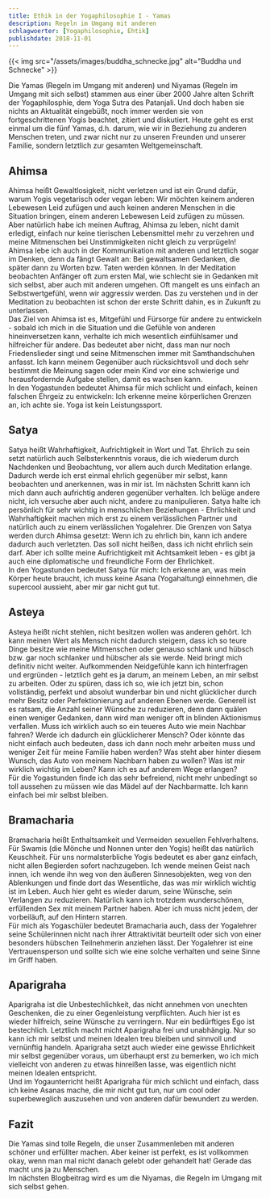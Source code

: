 ```yaml
---
title: Ethik in der Yogaphilosophie I - Yamas
description: Regeln im Umgang mit anderen
schlagwoerter: [Yogaphilosophie, Ehtik]
publishdate: 2018-11-01
---
```


{{< img src="/assets/images/buddha_schnecke.jpg" alt="Buddha und Schnecke" >}}

Die Yamas (Regeln im Umgang mit anderen) und Niyamas (Regeln im Umgang mit sich selbst) stammen aus einer über 2000 Jahre alten Schrift der Yogaphilosphie, dem Yoga Sutra des Patanjali. Und doch haben sie nichts an Aktualität eingebüßt, noch immer werden sie von fortgeschrittenen Yogis beachtet, zitiert und diskutiert. Heute geht es erst einmal um die fünf Yamas, d.h. darum, wie wir in Beziehung zu anderen Menschen treten, und zwar nicht nur zu unseren Freunden und unserer Familie, sondern letztlich zur gesamten Weltgemeinschaft.

## Ahimsa

Ahimsa heißt Gewaltlosigkeit, nicht verletzen und ist ein Grund dafür, warum Yogis vegetarisch oder vegan leben: Wir möchten keinem anderen Lebewesen Leid zufügen und auch keinen anderen Menschen in die Situation bringen, einem anderen Lebewesen Leid zufügen zu müssen. Aber natürlich habe ich meinen Auftrag, Ahimsa zu leben, nicht damit erledigt, einfach nur keine tierischen Lebensmittel mehr zu verzehren und meine Mitmenschen bei Unstimmigkeiten nicht gleich zu verprügeln! Ahimsa lebe ich auch in der Kommunikation mit anderen und letztlich sogar im Denken, denn da fängt Gewalt an: Bei gewaltsamen Gedanken, die später dann zu Worten bzw. Taten werden können. In der Meditation beobachten Anfänger oft zum ersten Mal, wie schlecht sie in Gedanken mit sich selbst, aber auch mit anderen umgehen. Oft mangelt es uns einfach an Selbstwertgefühl, wenn wir aggressiv werden. Das zu verstehen und in der Meditation zu beobachten ist schon der erste Schritt dahin, es in Zukunft zu unterlassen.          
Das Ziel von Ahimsa ist es, Mitgefühl und Fürsorge für andere zu entwickeln - sobald ich mich in die Situation und die Gefühle von anderen hineinversetzen kann, verhalte ich mich wesentlich einfühlsamer und hilfreicher für andere. Das bedeutet aber nicht, dass man nur noch Friedenslieder singt und seine Mitmenschen immer mit Samthandschuhen anfasst. Ich kann meinem Gegenüber auch rücksichtsvoll und doch sehr bestimmt die Meinung sagen oder mein Kind vor eine schwierige und herausfordernde Aufgabe stellen, damit es wachsen kann.       
In den Yogastunden bedeutet Ahimsa für mich schlicht und einfach, keinen falschen Ehrgeiz zu entwickeln: Ich erkenne meine körperlichen Grenzen an, ich achte sie. Yoga ist kein Leistungssport.


## Satya

Satya heißt Wahrhaftigkeit, Aufrichtigkeit in Wort und Tat. Ehrlich zu sein setzt natürlich auch Selbsterkenntnis voraus, die ich wiederum durch Nachdenken und Beobachtung, vor allem auch durch Meditation erlange. Dadurch werde ich erst einmal ehrlich gegenüber mir selbst, kann beobachten und anerkennen, was in mir ist. Im nächsten Schritt kann ich mich dann auch aufrichtig anderen gegenüber verhalten. Ich belüge andere nicht, ich versuche aber auch nicht, andere zu manipulieren. Satya halte ich persönlich für sehr wichtig in menschlichen Beziehungen - Ehrlichkeit und Wahrhaftigkeit machen mich erst zu einem verlässlichen Partner und natürlich auch zu einem verlässlichen Yogalehrer. Die Grenzen von Satya werden durch Ahimsa gesetzt: Wenn ich zu ehrlich bin, kann ich andere dadurch auch verletzten. Das soll nicht heißen, dass ich nicht ehrlich sein darf. Aber ich sollte meine Aufrichtigkeit mit Achtsamkeit leben - es gibt ja auch eine diplomatische und freundliche Form der Ehrlichkeit.       
In den Yogastunden bedeutet Satya für mich: Ich erkenne an, was mein Körper heute braucht, ich muss keine Asana (Yogahaltung) einnehmen, die supercool aussieht, aber mir gar nicht gut tut.


## Asteya

Asteya heißt nicht stehlen, nicht besitzen wollen was anderen gehört. Ich kann meinen Wert als Mensch nicht dadurch steigern, dass ich so teure Dinge besitze wie meine Mitmenschen oder genauso schlank und hübsch bzw. gar noch schlanker und hübscher als sie werde. Neid bringt mich definitiv nicht weiter. Aufkommenden Neidgefühle kann ich hinterfragen und ergründen - letztlich geht es ja darum, an meinem Leben, an mir selbst zu arbeiten. Oder zu spüren, dass ich so, wie ich jetzt bin, schon vollständig, perfekt und absolut wunderbar bin und nicht glücklicher durch mehr Besitz oder Perfektionierung auf anderen Ebenen werde. Generell ist es ratsam, die Anzahl seiner Wünsche zu reduzieren, denn dann quälen einen weniger Gedanken, dann wird man weniger oft in blinden Aktionismus verfallen. Muss ich wirklich auch so ein teueres Auto wie mein Nachbar fahren? Werde ich dadurch ein glücklicherer Mensch? Oder könnte das nicht einfach auch bedeuten, dass ich dann noch mehr arbeiten muss und weniger Zeit für meine Familie haben werden? Was steht aber hinter diesem Wunsch, das Auto von meinem Nachbarn haben zu wollen? Was ist mir wirklich wichtig im Leben? Kann ich es auf anderem Wege erlangen?     
Für die Yogastunden finde ich das sehr befreiend, nicht mehr unbedingt so toll aussehen zu müssen wie das Mädel auf der Nachbarmatte. Ich kann einfach bei mir selbst bleiben.


## Bramacharia

Bramacharia heißt Enthaltsamkeit und Vermeiden sexuellen Fehlverhaltens. Für Swamis (die Mönche und Nonnen unter den Yogis) heißt das natürlich Keuschheit. Für uns normalsterbliche Yogis bedeutet es aber ganz einfach, nicht allen Begierden sofort nachzugeben. Ich wende meinen Geist nach innen, ich wende ihn weg von den äußeren Sinnesobjekten, weg von den Ablenkungen und finde dort das Wesentliche, das was mir wirklich wichtig ist im Leben. Auch hier geht es wieder darum, seine Wünsche, sein Verlangen zu reduzieren. Natürlich kann ich trotzdem wunderschönen, erfüllenden Sex mit meinem Partner haben. Aber ich muss nicht jedem, der vorbeiläuft, auf den Hintern starren.      
Für mich als Yogaschüler bedeutet Bramacharia auch, dass der Yogalehrer seine Schülerinnen nicht nach ihrer Attraktivität beurteilt oder sich von einer besonders hübschen Teilnehmerin anziehen lässt. Der Yogalehrer ist eine Vertrauensperson und sollte sich wie eine solche verhalten und seine Sinne im Griff haben.


## Aparigraha

Aparigraha ist die Unbestechlichkeit, das nicht annehmen von unechten Geschenken, die zu einer Gegenleistung verpflichten. Auch hier ist es wieder hilfreich, seine Wünsche zu verringern. Nur ein bedürftiges Ego ist bestechlich. Letztlich macht micht Aparigraha frei und unabhängig. Nur so kann ich mir selbst und meinen Idealen treu bleiben und sinnvoll und vernünftig handeln. Aparigraha setzt auch wieder eine gewisse Ehrlichkeit mir selbst gegenüber voraus, um überhaupt erst zu bemerken, wo ich mich vielleicht von anderen zu etwas hinreißen lasse, was eigentlich nicht meinen Idealen entspricht.     
Und im Yogaunterricht heißt Aparigraha für mich schlicht und einfach, dass ich keine Asanas mache, die mir nicht gut tun, nur um cool oder superbeweglich auszusehen und von anderen dafür bewundert zu werden. 


## Fazit

Die Yamas sind tolle Regeln, die unser Zusammenleben mit anderen schöner und erfüllter machen. Aber keiner ist perfekt, es ist vollkommen okay, wenn man mal nicht danach gelebt oder gehandelt hat! Gerade das macht uns ja zu Menschen.       
Im nächsten Blogbeitrag wird es um die Niyamas, die Regeln im Umgang mit sich selbst gehen.
